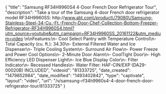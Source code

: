 {
    "title": "Samsung RF34H9960S4 4-Door French Door Refrigerator Tour",
    "description": "Take a tour of the Samsung 4-door French door refrigerator model RF34H9960SS: http:\/\/www.abt.com\/product\/79080\/Samsung-Stainless-Steel-34-Cu.-Ft.-French-Door-Chef-Collection-Bottom-Freezer-Refrigerator-RF34H9960S4.html?utm_source=youtube&utm_campaign=RF34H9960SS_20161122&utm_medium=video \n\nFeatures:\n- Cool Select Pantry with Temperature Control\n- Total Capacity (cu. ft.): 34.30\n- External Filtered Water and Ice Dispenser\n- Triple Cooling System\n- Surround Air Flow\n- Power Freeze and Power Cool Options\n- 2-Minute Door Alarm\n- CoolTight Door\n- High Efficiency LED Dispenser Light\n- Ice Blue Display Color\n- Filter Indicator\n- Recessed Handles\n- Water Filter: HAF-CIN\/EXP (DA29-00020B) INCLUDED",
    "videoid": "81333725",
    "date_created": "1479852984",
    "date_modified": "1493402842",
    "type": "captivate",
    "layout": "video",
    "url": "\/v\/samsung-rf34h9960s4-4-door-french-door-refrigerator-tour\/81333725"
}